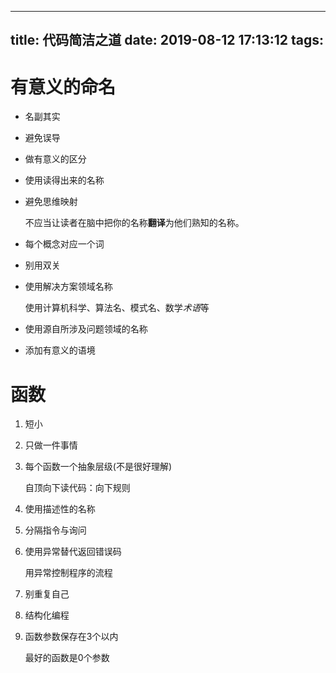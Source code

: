 
---
title: 代码简洁之道
date: 2019-08-12 17:13:12
tags:
---
# 有意义的命名

+ 名副其实
+ 避免误导
+ 做有意义的区分
+ 使用读得出来的名称
+ 避免思维映射

  不应当让读者在脑中把你的名称**翻译**为他们熟知的名称。
+ 每个概念对应一个词
+ 别用双关
+ 使用解决方案领域名称

  使用计算机科学、算法名、模式名、数学*术语*等
+ 使用源自所涉及问题领域的名称
+ 添加有意义的语境
<!-- more -->

# 函数
1. 短小
2. 只做一件事情
3. 每个函数一个抽象层级(不是很好理解)

    自顶向下读代码：向下规则
4. 使用描述性的名称
5. 分隔指令与询问
6. 使用异常替代返回错误码

   用异常控制程序的流程
7. 别重复自己
8. 结构化编程
9. 函数参数保存在3个以内

   最好的函数是0个参数